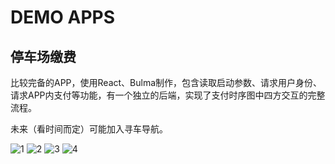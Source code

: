 # DEMO APPS

## 停车场缴费

比较完备的APP，使用React、Bulma制作，包含读取启动参数、请求用户身份、请求APP内支付等功能，有一个独立的后端，实现了支付时序图中四方交互的完整流程。

未来（看时间而定）可能加入寻车导航。

![1](./imgs/car-park/1.png)
![2](./imgs/car-park/2.png)
![3](./imgs/car-park/3.png)
![4](./imgs/car-park/4.png)